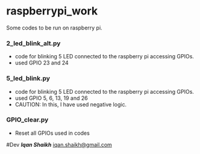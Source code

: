# raspberrypi_work
Some codes to be run on raspberry pi.

### 2_led_blink_alt.py
* code for blinking 5 LED connected to the raspberry pi accessing GPIOs.
* used GPIO 23 and 24

### 5_led_blink.py
* code for blinking 5 LED connected to the raspberry pi accessing GPIOs.
* used GPIO 5, 6, 13, 19 and 26
* CAUTION: In this, I have used negative logic.

### GPIO_clear.py
* Reset all GPIOs used in codes

#Dev
**_Iqan Shaikh_**
iqan.shaikh@gmail.com
